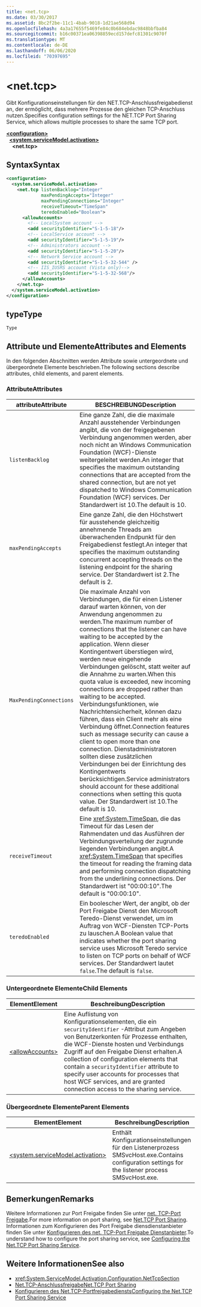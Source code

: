```yaml
---
title: <net.tcp>
ms.date: 03/30/2017
ms.assetid: 8bc2f2be-11c1-4bab-9018-1d21ae568d94
ms.openlocfilehash: 4a3a17655f5469fe84c0b684ebdac9848bbfba84
ms.sourcegitcommit: b16c00371ea06398859ecd157defc81301c9070f
ms.translationtype: MT
ms.contentlocale: de-DE
ms.lasthandoff: 06/06/2020
ms.locfileid: "70397695"
---
```

# \<net.tcp>
<span data-ttu-id="56199-102">Gibt Konfigurationseinstellungen für den NET.TCP-Anschlussfreigabedienst an, der ermöglicht, dass mehrere Prozesse den gleichen TCP-Anschluss nutzen.</span><span class="sxs-lookup"><span data-stu-id="56199-102">Specifies configuration settings for the NET.TCP Port Sharing Service, which allows multiple processes to share the same TCP port.</span></span>  
  
[**\<configuration>**](../configuration-element.md)\
&nbsp;&nbsp;[**\<system.serviceModel.activation>**](system-servicemodel-activation.md)\
&nbsp;&nbsp;&nbsp;&nbsp;**\<net.tcp>**  
  
## <a name="syntax"></a><span data-ttu-id="56199-103">Syntax</span><span class="sxs-lookup"><span data-stu-id="56199-103">Syntax</span></span>  
  
```xml  
<configuration>
  <system.serviceModel.activation>
    <net.tcp listenBacklog="Integer"
             maxPendingAccepts="Integer"
             maxPendingConnections="Integer"
             receiveTimeout="TimeSpan"
             teredoEnabled="Boolean">
      <allowAccounts>
        <!-- LocalSystem account -->
        <add securityIdentifier="S-1-5-18"/>
        <!-- LocalService account -->
        <add securityIdentifier="S-1-5-19"/>
        <!-- Administrators account -->
        <add securityIdentifier="S-1-5-20"/>
        <!-- Network Service account -->
        <add securityIdentifier="S-1-5-32-544" />
        <!-- IIS_IUSRS account (Vista only)-->
        <add securityIdentifier="S-1-5-32-568"/>
      </allowAccounts>
    </net.tcp>
  </system.serviceModel.activation>
</configuration>
```  
  
## <a name="type"></a><span data-ttu-id="56199-104">type</span><span class="sxs-lookup"><span data-stu-id="56199-104">Type</span></span>  
 `Type`  
  
## <a name="attributes-and-elements"></a><span data-ttu-id="56199-105">Attribute und Elemente</span><span class="sxs-lookup"><span data-stu-id="56199-105">Attributes and Elements</span></span>  
 <span data-ttu-id="56199-106">In den folgenden Abschnitten werden Attribute sowie untergeordnete und übergeordnete Elemente beschrieben.</span><span class="sxs-lookup"><span data-stu-id="56199-106">The following sections describe attributes, child elements, and parent elements.</span></span>  
  
### <a name="attributes"></a><span data-ttu-id="56199-107">Attribute</span><span class="sxs-lookup"><span data-stu-id="56199-107">Attributes</span></span>  
  
|<span data-ttu-id="56199-108">attribute</span><span class="sxs-lookup"><span data-stu-id="56199-108">Attribute</span></span>|<span data-ttu-id="56199-109">BESCHREIBUNG</span><span class="sxs-lookup"><span data-stu-id="56199-109">Description</span></span>|  
|---------------|-----------------|  
|`listenBacklog`|<span data-ttu-id="56199-110">Eine ganze Zahl, die die maximale Anzahl ausstehender Verbindungen angibt, die von der freigegebenen Verbindung angenommen werden, aber noch nicht an Windows Communication Foundation (WCF)-Dienste weitergeleitet werden.</span><span class="sxs-lookup"><span data-stu-id="56199-110">An integer that specifies the maximum outstanding connections that are accepted from the shared connection, but are not yet dispatched to Windows Communication Foundation (WCF) services.</span></span> <span data-ttu-id="56199-111">Der Standardwert ist 10.</span><span class="sxs-lookup"><span data-stu-id="56199-111">The default is 10.</span></span>|  
|`maxPendingAccepts`|<span data-ttu-id="56199-112">Eine ganze Zahl, die den Höchstwert für ausstehende gleichzeitig annehmende Threads am überwachenden Endpunkt für den Freigabedienst festlegt.</span><span class="sxs-lookup"><span data-stu-id="56199-112">An integer that specifies the maximum outstanding concurrent accepting threads on the listening endpoint for the sharing service.</span></span> <span data-ttu-id="56199-113">Der Standardwert ist 2.</span><span class="sxs-lookup"><span data-stu-id="56199-113">The default is 2.</span></span>|  
|`MaxPendingConnections`|<span data-ttu-id="56199-114">Die maximale Anzahl von Verbindungen, die für einen Listener darauf warten können, von der Anwendung angenommen zu werden.</span><span class="sxs-lookup"><span data-stu-id="56199-114">The maximum number of connections that the listener can have waiting to be accepted by the application.</span></span> <span data-ttu-id="56199-115">Wenn dieser Kontingentwert überstiegen wird, werden neue eingehende Verbindungen gelöscht, statt weiter auf die Annahme zu warten.</span><span class="sxs-lookup"><span data-stu-id="56199-115">When this quota value is exceeded, new incoming connections are dropped rather than waiting to be accepted.</span></span> <span data-ttu-id="56199-116">Verbindungsfunktionen, wie Nachrichtensicherheit, können dazu führen, dass ein Client mehr als eine Verbindung öffnet.</span><span class="sxs-lookup"><span data-stu-id="56199-116">Connection features such as message security can cause a client to open more than one connection.</span></span> <span data-ttu-id="56199-117">Dienstadministratoren sollten diese zusätzlichen Verbindungen bei der Einrichtung des Kontingentwerts berücksichtigen.</span><span class="sxs-lookup"><span data-stu-id="56199-117">Service administrators should account for these additional connections when setting this quota value.</span></span> <span data-ttu-id="56199-118">Der Standardwert ist 10.</span><span class="sxs-lookup"><span data-stu-id="56199-118">The default is 10.</span></span>|  
|`receiveTimeout`|<span data-ttu-id="56199-119">Eine <xref:System.TimeSpan>, die das Timeout für das Lesen der Rahmendaten und das Ausführen der Verbindungsverteilung der zugrunde liegenden Verbindungen angibt.</span><span class="sxs-lookup"><span data-stu-id="56199-119">A <xref:System.TimeSpan> that specifies the timeout for reading the framing data and performing connection dispatching from the underlining connections.</span></span> <span data-ttu-id="56199-120">Der Standardwert ist "00:00:10".</span><span class="sxs-lookup"><span data-stu-id="56199-120">The default is "00:00:10".</span></span>|  
|`teredoEnabled`|<span data-ttu-id="56199-121">Ein boolescher Wert, der angibt, ob der Port Freigabe Dienst den Microsoft Teredo-Dienst verwendet, um im Auftrag von WCF-Diensten TCP-Ports zu lauschen.</span><span class="sxs-lookup"><span data-stu-id="56199-121">A Boolean value that indicates whether the port sharing service uses Microsoft Teredo service to listen on TCP ports on behalf of WCF services.</span></span> <span data-ttu-id="56199-122">Der Standardwert lautet `false`.</span><span class="sxs-lookup"><span data-stu-id="56199-122">The default is `false`.</span></span>|  
  
### <a name="child-elements"></a><span data-ttu-id="56199-123">Untergeordnete Elemente</span><span class="sxs-lookup"><span data-stu-id="56199-123">Child Elements</span></span>  
  
|<span data-ttu-id="56199-124">Element</span><span class="sxs-lookup"><span data-stu-id="56199-124">Element</span></span>|<span data-ttu-id="56199-125">Beschreibung</span><span class="sxs-lookup"><span data-stu-id="56199-125">Description</span></span>|  
|-------------|-----------------|  
|[\<allowAccounts>](allowaccounts.md)|<span data-ttu-id="56199-126">Eine Auflistung von Konfigurationselementen, die ein `securityIdentifier` -Attribut zum Angeben von Benutzerkonten für Prozesse enthalten, die WCF-Dienste hosten und Verbindungs Zugriff auf den Freigabe Dienst erhalten.</span><span class="sxs-lookup"><span data-stu-id="56199-126">A collection of configuration elements that contain a `securityIdentifier` attribute to specify user accounts for processes that host WCF services, and are granted connection access to the sharing service.</span></span>|  
  
### <a name="parent-elements"></a><span data-ttu-id="56199-127">Übergeordnete Elemente</span><span class="sxs-lookup"><span data-stu-id="56199-127">Parent Elements</span></span>  
  
|<span data-ttu-id="56199-128">Element</span><span class="sxs-lookup"><span data-stu-id="56199-128">Element</span></span>|<span data-ttu-id="56199-129">Beschreibung</span><span class="sxs-lookup"><span data-stu-id="56199-129">Description</span></span>|  
|-------------|-----------------|  
|[\<system.serviceModel.activation>](system-servicemodel-activation.md)|<span data-ttu-id="56199-130">Enthält Konfigurationseinstellungen für den Listenerprozess SMSvcHost.exe.</span><span class="sxs-lookup"><span data-stu-id="56199-130">Contains configuration settings for the listener process SMSvcHost.exe.</span></span>|  
  
## <a name="remarks"></a><span data-ttu-id="56199-131">Bemerkungen</span><span class="sxs-lookup"><span data-stu-id="56199-131">Remarks</span></span>  
 <span data-ttu-id="56199-132">Weitere Informationen zur Port Freigabe finden Sie unter [net. TCP-Port Freigabe](../../../wcf/feature-details/net-tcp-port-sharing.md).</span><span class="sxs-lookup"><span data-stu-id="56199-132">For more information on port sharing, see [Net.TCP Port Sharing](../../../wcf/feature-details/net-tcp-port-sharing.md).</span></span> <span data-ttu-id="56199-133">Informationen zum Konfigurieren des Port Freigabe diensdienstanbieter finden Sie unter [Konfigurieren des net. TCP-Port Freigabe Dienstanbieter](../../../wcf/feature-details/configuring-the-net-tcp-port-sharing-service.md).</span><span class="sxs-lookup"><span data-stu-id="56199-133">To understand how to configure the port sharing service, see [Configuring the Net.TCP Port Sharing Service](../../../wcf/feature-details/configuring-the-net-tcp-port-sharing-service.md).</span></span>  
  
## <a name="see-also"></a><span data-ttu-id="56199-134">Weitere Informationen</span><span class="sxs-lookup"><span data-stu-id="56199-134">See also</span></span>

- <xref:System.ServiceModel.Activation.Configuration.NetTcpSection>
- [<span data-ttu-id="56199-135">Net.TCP-Anschlussfreigabe</span><span class="sxs-lookup"><span data-stu-id="56199-135">Net.TCP Port Sharing</span></span>](../../../wcf/feature-details/net-tcp-port-sharing.md)
- [<span data-ttu-id="56199-136">Konfigurieren des Net.TCP-Portfreigabediensts</span><span class="sxs-lookup"><span data-stu-id="56199-136">Configuring the Net.TCP Port Sharing Service</span></span>](../../../wcf/feature-details/configuring-the-net-tcp-port-sharing-service.md)
